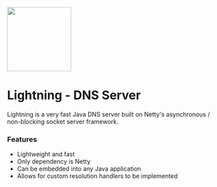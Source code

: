 <img src="http://www.icon100.com/up/3708/128/72.png" width="150px">

# Lightning - DNS Server
Lightning is a very fast Java DNS server built on Netty's asynchronous / non-blocking socket server framework.

### Features
  - Lightweight and fast
  - Only dependency is Netty
  - Can be embedded into any Java application
  - Allows for custom resolution handlers to be implemented
  